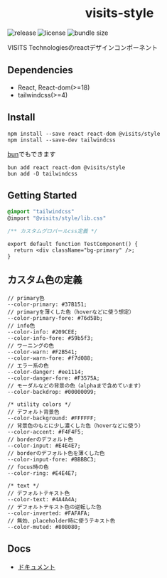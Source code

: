 <h1 align="center">visits-style</h1>

![release](https://badgen.net/npm/v/@visits/style)
![license](https://badgen.net/npm/license/@visits/style)
![bundle size](https://badgen.net/bundlephobia/minzip/@visits/style)


VISITS Technologiesのreactデザインコンポーネント

## Dependencies
- React, React-dom(>=18)
- tailwindcss(>=4)

## Install

```
npm install --save react react-dom @visits/style
npm install --save-dev tailwindcss
```

[bun](https://bun.sh)でもできます

```
bun add react react-dom @visits/style
bun add -D tailwindcss
```

## Getting Started

```css
@import "tailwindcss"
@import "@visits/style/lib.css"

/** カスタムグロバールcss定義 */
```
```tsx
export default function TestComponent() {
  return <div className="bg-primary" />;
}
```

## カスタム色の定義
```
// primary色
--color-primary: #37B151;
// primaryを薄くした色（hoverなどに使う想定）
--color-primary-fore: #76d58b;
// info色
--color-info: #209CEE;
--color-info-fore: #59b5f3;
// ワーニングの色
--color-warn: #F2B541;
--color-warn-fore: #f7d088;
// エラー系の色
--color-danger: #ee1114;
--color-danger-fore: #F3575A;
// モーダルなどの背景の色（alphaまで含めています）
--color-backdrop: #00000099;

/* utility colors */
// デフォルト背景色
--color-background: #FFFFFF;
// 背景色のもとに少し濃くした色（hoverなどに使う）
--color-accent: #F4F4F5;
// borderのデフォルト色
--color-input: #E4E4E7;
// borderのデフォルト色を薄くした色
--color-input-fore: #BBBBC3;
// focus時の色
--color-ring: #E4E4E7;

/* text */
// デフォルトテキスト色
--color-text: #4A4A4A;
// デフォルトテキスト色の逆転した色
--color-inverted: #FAFAFA;
// 無効、placeholder時に使うテキスト色
--color-muted: #808080;
```

## Docs

- [ドキュメント](https://visits-works.github.io/visits-style)
